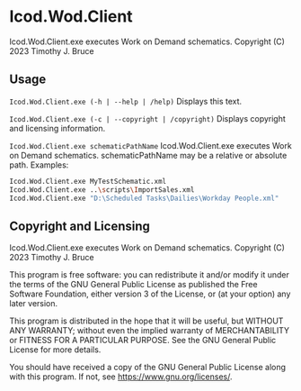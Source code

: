 # Icod.Wod.Client
Icod.Wod.Client.exe executes Work on Demand schematics.
Copyright (C) 2023  Timothy J. Bruce

## Usage
`Icod.Wod.Client.exe (-h | --help | /help)`
Displays this text.

`Icod.Wod.Client.exe (-c | --copyright | /copyright)`
Displays copyright and licensing information.

`Icod.Wod.Client.exe schematicPathName`
Icod.Wod.Client.exe executes Work on Demand schematics.
schematicPathName may be a relative or absolute path. 
Examples:
``` sh
Icod.Wod.Client.exe MyTestSchematic.xml
Icod.Wod.Client.exe ..\scripts\ImportSales.xml
Icod.Wod.Client.exe "D:\Scheduled Tasks\Dailies\Workday People.xml"
```

## Copyright and Licensing
Icod.Wod.Client.exe executes Work on Demand schematics.
Copyright (C) 2023 Timothy J. Bruce

This program is free software: you can redistribute it and/or modify
it under the terms of the GNU General Public License as published 
the Free Software Foundation, either version 3 of the License, or
(at your option) any later version.

This program is distributed in the hope that it will be useful,
but WITHOUT ANY WARRANTY; without even the implied warranty of
MERCHANTABILITY or FITNESS FOR A PARTICULAR PURPOSE.  See the
GNU General Public License for more details.

You should have received a copy of the GNU General Public License
along with this program.  If not, see <https://www.gnu.org/licenses/>.


